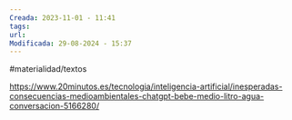 ```yaml
---
Creada: 2023-11-01 - 11:41
tags: 
url: 
Modificada: 29-08-2024 - 15:37
---
```

#materialidad/textos 

https://www.20minutos.es/tecnologia/inteligencia-artificial/inesperadas-consecuencias-medioambientales-chatgpt-bebe-medio-litro-agua-conversacion-5166280/

